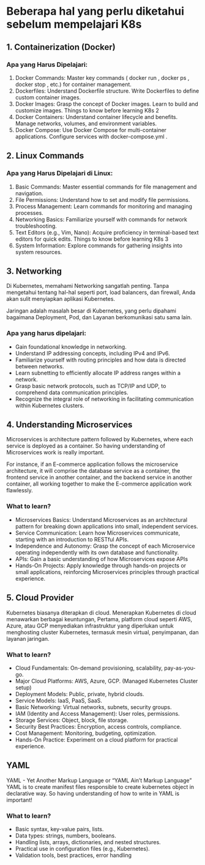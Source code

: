 # Beberapa hal yang perlu diketahui sebelum mempelajari K8s
## 1. Containerization (Docker)
### Apa yang Harus Dipelajari:
1. Docker Commands:
Master key commands ( docker run , docker ps , docker stop , etc.) for container
management.
2. Dockerfiles:
Understand Dockerfile structure.
Write Dockerfiles to define custom container images.
3. Docker Images:
Grasp the concept of Docker images.
Learn to build and customize images.
Things to know before learning K8s 2
4. Docker Containers:
Understand container lifecycle and benefits.
Manage networks, volumes, and environment variables.
5. Docker Compose:
Use Docker Compose for multi-container applications.
Configure services with docker-compose.yml .

## 2. Linux Commands 
### Apa yang Harus Dipelajari di Linux:
1. Basic Commands:
Master essential commands for file management and navigation.
2. File Permissions:
Understand how to set and modify file permissions.
3. Process Management:
Learn commands for monitoring and managing processes.
4. Networking Basics:
Familiarize yourself with commands for network troubleshooting.
5. Text Editors (e.g., Vim, Nano):
Acquire proficiency in terminal-based text editors for quick edits.
Things to know before learning K8s 3
6. System Information:
Explore commands for gathering insights into system resources.

## 3. Networking
Di Kubernetes, memahami Networking sangatlah penting. Tanpa mengetahui tentang hal-hal seperti
port, load balancers, dan firewall, Anda akan sulit menyiapkan aplikasi Kubernetes.

Jaringan adalah masalah besar di Kubernetes, yang perlu dipahami
bagaimana Deployment, Pod, dan Layanan berkomunikasi satu sama lain.
### Apa yang harus dipelajari:
- Gain foundational knowledge in networking.
- Understand IP addressing concepts, including IPv4 and IPv6.
- Familiarize yourself with routing principles and how data is directed between networks.
- Learn subnetting to efficiently allocate IP address ranges within a network.
- Grasp basic network protocols, such as TCP/IP and UDP, to comprehend data
communication principles.
- Recognize the integral role of networking in facilitating communication within Kubernetes
clusters.

## 4. Understanding Microservices
Microservices is architecture pattern followed by Kubernetes, where each service is deployed
as a container. So having understanding of Microservices work is really important.

For instance, if an E-commerce application follows the microservice architecture, it will
comprise the database service as a container, the frontend service in another container, and
the backend service in another container, all working together to make the E-commerce
application work flawlessly.

### What to learn?
- Microservices Basics:
Understand Microservices as an architectural pattern for breaking down applications
into small, independent services.
- Service Communication:
Learn how Microservices communicate, starting with an introduction to RESTful APIs.
- Independence and Autonomy:
Grasp the concept of each Microservice operating independently with its own database
and functionality.
- APIs:
Gain a basic understanding of how Microservices expose APIs
- Hands-On Projects:
Apply knowledge through hands-on projects or small applications, reinforcing
Microservices principles through practical experience.

## 5. Cloud Provider 
Kubernetes biasanya diterapkan di cloud.
Menerapkan Kubernetes di cloud menawarkan berbagai keuntungan, Pertama, platform cloud seperti
AWS, Azure, atau GCP menyediakan infrastruktur yang diperlukan untuk menghosting cluster Kubernetes,
termasuk mesin virtual, penyimpanan, dan layanan jaringan.

### What to learn?
- Cloud Fundamentals: On-demand provisioning, scalability, pay-as-you-go.
- Major Cloud Platforms: AWS, Azure, GCP. (Managed Kubernetes Cluster setup)
- Deployment Models: Public, private, hybrid clouds.
- Service Models: IaaS, PaaS, SaaS.
- Basic Networking: Virtual networks, subnets, security groups.
- IAM (Identity and Access Management): User roles, permissions.
- Storage Services: Object, block, file storage.
- Security Best Practices: Encryption, access controls, compliance.
- Cost Management: Monitoring, budgeting, optimization.
- Hands-On Practice: Experiment on a cloud platform for practical experience.

## YAML
YAML - Yet Another Markup Language or “YAML Ain’t Markup Language”
YAML is to create manifest files responsible to create kubernetes object in declarative way. So
having understanding of how to write in YAML is important!

### What to learn?
- Basic syntax, key-value pairs, lists.
- Data types: strings, numbers, booleans.
- Handling lists, arrays, dictionaries, and nested structures.
- Practical use in configuration files (e.g., Kubernetes).
- Validation tools, best practices, error handling

